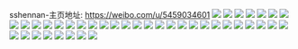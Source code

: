 sshennan-主页地址: https://weibo.com/u/5459034601 
![](https://wx4.sinaimg.cn/mw2000/005Xryhbly1h9f8tnu121j31fg2ji4qp.jpg) 
![](https://wx4.sinaimg.cn/mw2000/005Xryhbly1h9csqy1rfdj30u01400ye.jpg) 
![](https://wx4.sinaimg.cn/mw2000/005Xryhbly1h9csqyoqvdj30u016udmc.jpg) 
![](https://wx4.sinaimg.cn/mw2000/005Xryhbly1h9csqzcyijj30u0141gq5.jpg) 
![](https://wx4.sinaimg.cn/mw2000/005Xryhbly1h9csr066wuj30u0141793.jpg) 
![](https://wx4.sinaimg.cn/mw2000/005Xryhbly1h9csr14e9vj30u0140jxv.jpg) 
![](https://wx4.sinaimg.cn/mw2000/005Xryhbly1h9csr2b1umj30u0140na3.jpg) 
![](https://wx4.sinaimg.cn/mw2000/005Xryhbly1h9alq67nm5j30vy15i15h.jpg) 
![](https://wx4.sinaimg.cn/mw2000/005Xryhbly1h9alpt00uwj32bw3404qr.jpg) 
![](https://wx4.sinaimg.cn/mw2000/005Xryhbly1h9alq7102pj30zk1be7l5.jpg) 
![](https://wx4.sinaimg.cn/mw2000/005Xryhbly1h9alq3vy2hj327e2xvhdt.jpg) 
![](https://wx4.sinaimg.cn/mw2000/005Xryhbly1h9alq00tiqj31u72geb2a.jpg) 
![](https://wx4.sinaimg.cn/mw2000/005Xryhbly1h9alq5ju1jj32352s6x6r.jpg) 
![](https://wx4.sinaimg.cn/mw2000/005Xryhbly1h83w495l6ej30u010p443.jpg) 
![](https://wx4.sinaimg.cn/mw2000/005Xryhbly1h83w4a2tc1j30u0102agg.jpg) 
![](https://wx4.sinaimg.cn/mw2000/005Xryhbly1h83w4l0smvj30u0154dmk.jpg) 
![](https://wx4.sinaimg.cn/mw2000/005Xryhbly1h7j1sh2f0hj32c033zu0x.jpg) 
![](https://wx4.sinaimg.cn/mw2000/005Xryhbly1h7j1shpxesj316o1kw17g.jpg) 
![](https://wx4.sinaimg.cn/mw2000/005Xryhbly1h7gqsbbyvrj32c0340e84.jpg) 
![](https://wx4.sinaimg.cn/mw2000/005Xryhbly1h7gqsd9u0hj32022o2qv6.jpg) 
![](https://wx4.sinaimg.cn/mw2000/005Xryhbly1h7gqseauydj32c03401kz.jpg) 
![](https://wx4.sinaimg.cn/mw2000/005Xryhbly1h7gqsilaqpj32gu340npe.jpg) 
![](https://wx4.sinaimg.cn/mw2000/005Xryhbly1h7eezbsbfnj30n00yb3zc.jpg) 
![](https://wx4.sinaimg.cn/mw2000/005Xryhbly1h7eezcnhsjj30my0yggn6.jpg) 
![](https://wx4.sinaimg.cn/mw2000/005Xryhbly1h7eeza635pj30mi0ykmxs.jpg) 
![](https://wx4.sinaimg.cn/mw2000/005Xryhbly1h7eezdqm25j30n00yddjm.jpg) 
![](https://wx4.sinaimg.cn/mw2000/005Xryhbly1h7530m5hsuj30mz0zz42m.jpg) 
![](https://wx4.sinaimg.cn/mw2000/005Xryhbly1h7530mg0swj30mg10cq7n.jpg) 
![](https://wx4.sinaimg.cn/mw2000/005Xryhbly1h74yzlle39j30n00ybtdd.jpg) 
![](https://wx4.sinaimg.cn/mw2000/005Xryhbly1h6kcs869mhj30u0140jtt.jpg) 
![](https://wx4.sinaimg.cn/mw2000/005Xryhbly1h61ye9xm5ej31be0zkgm1.jpg) 
![](https://wx4.sinaimg.cn/mw2000/005Xryhbly1h61ye9nmt3j31be0zk74q.jpg) 
![](https://wx4.sinaimg.cn/mw2000/005Xryhbly1h5y983ql1fj31400u0wms.jpg) 
![](https://wx4.sinaimg.cn/mw2000/005Xryhbly1h5y97zpv8gj30u00uswmp.jpg) 
![](https://wx4.sinaimg.cn/mw2000/005Xryhbly1h5y989ughjj30ll0qyjxr.jpg) 
![](https://wx4.sinaimg.cn/mw2000/005Xryhbly1h5y98cnd58j30u00yu7ag.jpg) 
![](https://wx4.sinaimg.cn/mw2000/005Xryhbly1h5y98c9y8nj30u0140zo4.jpg) 
![](https://wx4.sinaimg.cn/mw2000/005Xryhbly1h5y98i0rs5j31400u00ur.jpg) 
![](https://wx4.sinaimg.cn/mw2000/005Xryhbly1h5y98byljvj313w0twq9d.jpg) 
![](https://wx4.sinaimg.cn/mw2000/005Xryhbly1h5y9a5bm8mj30sg0qlae0.jpg) 
